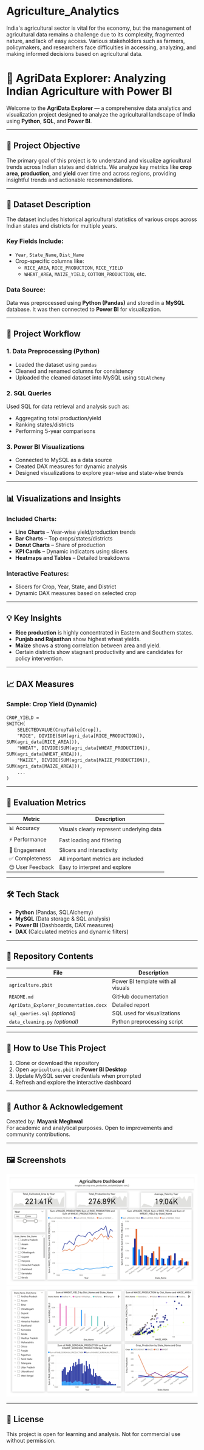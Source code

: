 # Agriculture_Analytics
India's agricultural sector is vital for the economy, but the management of agricultural data remains a challenge due to its complexity, fragmented nature, and lack of easy access. Various stakeholders such as farmers, policymakers, and researchers face difficulties in accessing, analyzing, and making informed decisions based on agricultural data.

# 🚜 AgriData Explorer: Analyzing Indian Agriculture with Power BI

Welcome to the **AgriData Explorer** — a comprehensive data analytics and visualization project designed to analyze the agricultural landscape of India using **Python**, **SQL**, and **Power BI**.

---

## 📌 Project Objective

The primary goal of this project is to understand and visualize agricultural trends across Indian states and districts. We analyze key metrics like **crop area**, **production**, and **yield** over time and across regions, providing insightful trends and actionable recommendations.

---

## 🧾 Dataset Description

The dataset includes historical agricultural statistics of various crops across Indian states and districts for multiple years.

### Key Fields Include:
- `Year`, `State_Name`, `Dist_Name`
- Crop-specific columns like:
  - `RICE_AREA`, `RICE_PRODUCTION`, `RICE_YIELD`
  - `WHEAT_AREA`, `MAIZE_YIELD`, `COTTON_PRODUCTION`, etc.

### Data Source:
Data was preprocessed using **Python (Pandas)** and stored in a **MySQL** database. It was then connected to **Power BI** for visualization.

---

## 🔄 Project Workflow

### 1. Data Preprocessing (Python)
- Loaded the dataset using `pandas`
- Cleaned and renamed columns for consistency
- Uploaded the cleaned dataset into MySQL using `SQLAlchemy`

### 2. SQL Queries
Used SQL for data retrieval and analysis such as:
- Aggregating total production/yield
- Ranking states/districts
- Performing 5-year comparisons

### 3. Power BI Visualizations
- Connected to MySQL as a data source
- Created DAX measures for dynamic analysis
- Designed visualizations to explore year-wise and state-wise trends

---

## 📊 Visualizations and Insights

### Included Charts:
- **Line Charts** – Year-wise yield/production trends
- **Bar Charts** – Top crops/states/districts
- **Donut Charts** – Share of production
- **KPI Cards** – Dynamic indicators using slicers
- **Heatmaps and Tables** – Detailed breakdowns

### Interactive Features:
- Slicers for Crop, Year, State, and District
- Dynamic DAX measures based on selected crop

---

## 💡 Key Insights

- **Rice production** is highly concentrated in Eastern and Southern states.
- **Punjab and Rajasthan** show highest wheat yields.
- **Maize** shows a strong correlation between area and yield.
- Certain districts show stagnant productivity and are candidates for policy intervention.

---

## 📈 DAX Measures

### Sample: Crop Yield (Dynamic)
```DAX
CROP_YIELD = 
SWITCH(
    SELECTEDVALUE(CropTable[Crop]),
    "RICE", DIVIDE(SUM(agri_data[RICE_PRODUCTION]), SUM(agri_data[RICE_AREA])),
    "WHEAT", DIVIDE(SUM(agri_data[WHEAT_PRODUCTION]), SUM(agri_data[WHEAT_AREA])),
    "MAIZE", DIVIDE(SUM(agri_data[MAIZE_PRODUCTION]), SUM(agri_data[MAIZE_AREA])),
    ...
)
```

---

## 🧪 Evaluation Metrics

| Metric | Description |
|--------|-------------|
| 📊 Accuracy | Visuals clearly represent underlying data |
| ⚡ Performance | Fast loading and filtering |
| 🎯 Engagement | Slicers and interactivity |
| ✅ Completeness | All important metrics are included |
| 😊 User Feedback | Easy to interpret and explore |

---

## 🛠️ Tech Stack

- **Python** (Pandas, SQLAlchemy)
- **MySQL** (Data storage & SQL analysis)
- **Power BI** (Dashboards, DAX measures)
- **DAX** (Calculated metrics and dynamic filters)

---

## 📂 Repository Contents

| File | Description |
|------|-------------|
| `agriculture.pbit` | Power BI template with all visuals |
| `README.md` | GitHub documentation |
| `AgriData_Explorer_Documentation.docx` | Detailed report |
| `sql_queries.sql` *(optional)* | SQL used for visualizations |
| `data_cleaning.py` *(optional)* | Python preprocessing script |

---

## 🚀 How to Use This Project

1. Clone or download the repository
2. Open `agriculture.pbit` in **Power BI Desktop**
3. Update MySQL server credentials when prompted
4. Refresh and explore the interactive dashboard

---

## 🙌 Author & Acknowledgement

Created by: **Mayank Meghwal**  
For academic and analytical purposes. Open to improvements and community contributions.

---

## 🖼️ Screenshots

![Caption](Images/1.jpg)
![Caption](Images/2.jpg)

---

## 📝 License

This project is open for learning and analysis. Not for commercial use without permission.

